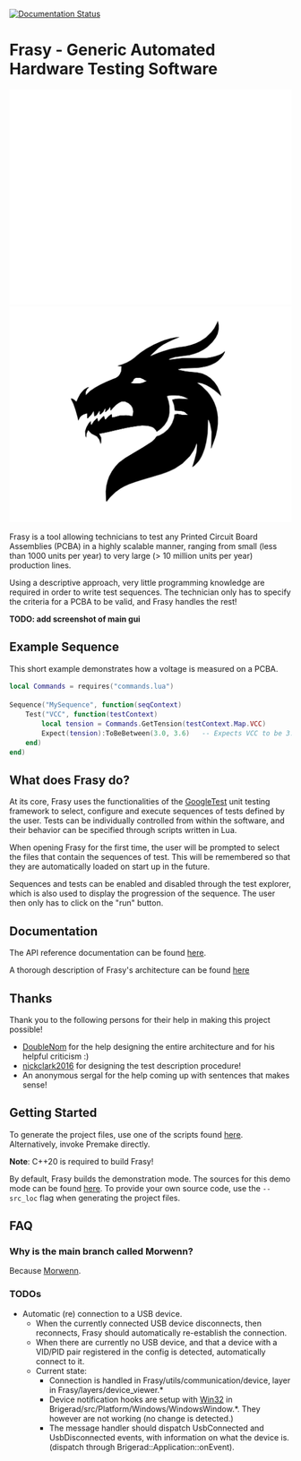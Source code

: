 [![Documentation Status](https://readthedocs.org/projects/frasy/badge/?version=latest)](https://frasy.readthedocs.io/en/latest/?badge=latest)

# Frasy - Generic Automated Hardware Testing Software

![logo](doc/assets/img/frasy_logo_light.svg#gh-dark-mode-only)
![logo](doc/assets/img/frasy_logo.svg#gh-light-mode-only)

Frasy is a tool allowing technicians to test any Printed Circuit Board Assemblies (PCBA) in a highly scalable manner, ranging from small (less than 1000 units per year) to very large (> 10 million units per year) production lines.

Using a descriptive approach, very little programming knowledge are required in order to write test sequences. The technician only has to specify the criteria for a PCBA to be valid, and Frasy handles the rest!

**TODO: add screenshot of main gui**

## Example Sequence
This short example demonstrates how a voltage is measured on a PCBA.
```lua
local Commands = requires("commands.lua")

Sequence("MySequence", function(seqContext)
    Test("VCC", function(testContext)
        local tension = Commands.GetTension(testContext.Map.VCC)
        Expect(tension):ToBeBetween(3.0, 3.6)   -- Expects VCC to be 3.3V +/- 300mV.
    end)
end)
```

## What does Frasy do?
At its core, Frasy uses the functionalities of the [GoogleTest](https://github.com/google/googletest) unit testing framework to select, configure and execute sequences of tests defined by the user.
Tests can be individually controlled from within the software, and their behavior can be specified through scripts written in Lua.

When opening Frasy for the first time, the user will be prompted to select the files that contain the sequences of test. This will be remembered so that they are automatically loaded on start up in the future.

Sequences and tests can be enabled and disabled through the test explorer, which is also used to display the progression of the sequence. The user then only has to click on the "run" button.

## Documentation
The API reference documentation can be found [here](doc/API/).

A thorough description of Frasy's architecture can be found [here](doc/architecture/)

## Thanks
Thank you to the following persons for their help in making this project possible!

- [DoubleNom](https://gitlab.com/DoubleNom) for the help designing the entire architecture and for his helpful criticism :)
- [nickclark2016](https://github.com/nickclark2016) for designing the test description procedure!
- An anonymous sergal for the help coming up with sentences that makes sense!

## Getting Started
To generate the project files, use one of the scripts found [here](scripts/Windows/).
Alternatively, invoke Premake directly. 

**Note**: C++20 is required to build Frasy!

By default, Frasy builds the demonstration mode. The sources for this demo mode can be found [here](Frasy/src/demo_mode).
To provide your own source code, use the `--src_loc` flag when generating the project files.

## FAQ

### Why is the main branch called Morwenn?
Because [Morwenn](https://github.com/Morwenn).

### TODOs

- Automatic (re) connection to a USB device.
  - When the currently connected USB device disconnects, then reconnects, Frasy should automatically re-establish the connection.
  - When there are currently no USB device, and that a device with a VID/PID pair registered in the config is detected, automatically connect to it.
  - Current state: 
    - Connection is handled in Frasy/utils/communication/device, layer in Frasy/layers/device_viewer.*
    - Device notification hooks are setup with [Win32](https://learn.microsoft.com/en-us/windows/win32/devio/registering-for-device-notification) in Brigerad/src/Platform/Windows/WindowsWindow.*. They however are not working (no change is detected.)
    - The message handler should dispatch UsbConnected and UsbDisconnected events, with information on what the device is. (dispatch through Brigerad::Application::onEvent).
